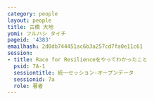 ```yaml
---
category: people
layout: people
title: 古橋 大地
yomi: フルハシ タイチ
pageid: '4383'
emailhash: 2d0db744451ac6b3a257cd7fa0e11c61
session:
- title: Race for Resilienceをやってわかったこと
  psid: 7A-1
  sessiontitle: 統一セッション-オープンデータ
  sessionid: 7a
  role: 著者
---
```

